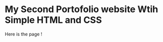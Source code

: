 # My Second Portofolio website Wtih Simple HTML and CSS

Here is the page !
<a href=" https://mustafamadjid.github.io/WEB_Project-Portofolio-2/html" text-decoration=none>
